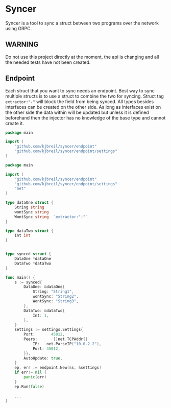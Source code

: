 # Syncer
Syncer is a tool to sync a struct between two programs over the network using GRPC. 
## WARNING
Do not use this project directly at the moment, the api is changing and all the needed tests have not been created.

## Endpoint
Each struct that you want to sync needs an endpoint. Best way to sync multiple structs is to use a struct to combine the
two for syncing. Struct tag `extractor:"-"` will block the field from being synced. All types besides interfaces can be
created on the other side. As long as interfaces exist on the other side the data within will be updated but unless it
is defined beforehand then the injector has no knowledge of the base type and cannot create it. 

```go
package main

import (
	"github.com/kjbreil/syncer/endpoint"
	"github.com/kjbreil/syncer/endpoint/settings"
)

package main

import (
    "github.com/kjbreil/syncer/endpoint"
    "github.com/kjbreil/syncer/endpoint/settings"
    "net"
)

type dataOne struct {
    String string
    wontSync string
    WontSync string  `extractor:"-"`
}

type dataTwo struct {
    Int int
}


type synced struct {
    DataOne *dataOne
    DataTwo *dataTwo
}

func main() {
    s := synced{
        DataOne: &dataOne{
            String: "String1",
            wontSync: "String2",
            WontSync: "String3",
        },
        DataTwo: &dataTwo{
            Int: 1,
        },
    }
    settings := settings.Settings{
        Port:       45012,
        Peers:       []net.TCPAddr{{
            IP:   net.ParseIP("10.0.2.2"),
            Port: 45012,
        }},
        AutoUpdate: true,
    }
    ep, err := endpoint.New(&s, &settings)
    if err!= nil {
        panic(err)
    }
    ep.Run(false)
    
    ...
}



```